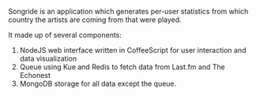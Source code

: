 Songride is an application which generates per-user statistics from which
country the artists are coming from that were played.

It made up of several components:

1. NodeJS web interface written in CoffeeScript for user interaction and
   data visualization
2. Queue using Kue and Redis to fetch data from Last.fm and The Echonest
3. MongoDB storage for all data except the queue.
